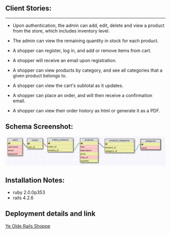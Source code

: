 ## Client Stories:
___
* Upon authentication, the admin can add, edit, delete and view a product from the store, which includes inventory level.
* The admin can view the remaining quantity in stock for each product.

* A shopper can register, log in, and add or remove items from cart.
* A shopper will receive an email upon registration.
* A shopper can view products by category, and see all categories that a given product belongs to.
* A shopper can view the cart's subtotal as it updates.
* A shopper can place an order, and will then receive a confirmation email.
* A shopper can view their order history as html or generate it as a PDF.



## Schema Screenshot:

![schema](db/final_schema.png)

## Installation Notes:
* ruby 2.0.0p353
* rails 4.2.6

## Deployment details and link
[Ye Olde Rails Shoppe](https://floating-ridge-94894.herokuapp.com)

